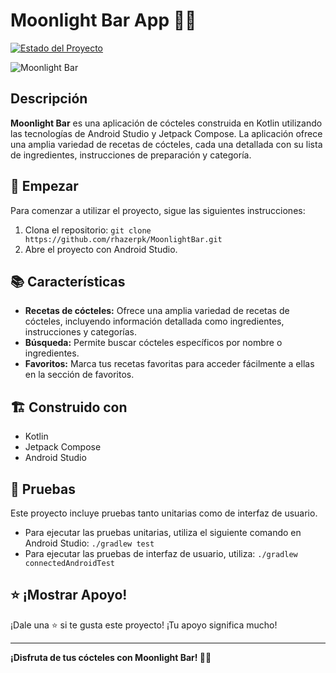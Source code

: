 # Moonlight Bar App 🌙🍹

[![Estado del Proyecto](https://img.shields.io/badge/estado-asombroso-brightgreen)](https://github.com/rhazerpk/MoonlightBar)

![Moonlight Bar](https://github.com/rhazerpk/MoonlightBarApp/assets/112819827/fb9a274f-7f7d-4cc4-9c32-ada85d3f39bc)

## Descripción

**Moonlight Bar** es una aplicación de cócteles construida en Kotlin utilizando las tecnologías de Android Studio y Jetpack Compose. La aplicación ofrece una amplia variedad de recetas de cócteles, cada una detallada con su lista de ingredientes, instrucciones de preparación y categoría.

## 🚀 Empezar

Para comenzar a utilizar el proyecto, sigue las siguientes instrucciones:

1. Clona el repositorio: `git clone https://github.com/rhazerpk/MoonlightBar.git`
2. Abre el proyecto con Android Studio.

## 📚 Características

- **Recetas de cócteles:** Ofrece una amplia variedad de recetas de cócteles, incluyendo información detallada como ingredientes, instrucciones y categorías.
- **Búsqueda:** Permite buscar cócteles específicos por nombre o ingredientes.
- **Favoritos:** Marca tus recetas favoritas para acceder fácilmente a ellas en la sección de favoritos.

## 🏗️ Construido con

- Kotlin
- Jetpack Compose
- Android Studio

## 🧪 Pruebas

Este proyecto incluye pruebas tanto unitarias como de interfaz de usuario.

- Para ejecutar las pruebas unitarias, utiliza el siguiente comando en Android Studio: `./gradlew test`
- Para ejecutar las pruebas de interfaz de usuario, utiliza: `./gradlew connectedAndroidTest`

## ⭐️ ¡Mostrar Apoyo!

¡Dale una ⭐️ si te gusta este proyecto! ¡Tu apoyo significa mucho!

---

**¡Disfruta de tus cócteles con Moonlight Bar! 🌙🍹**
